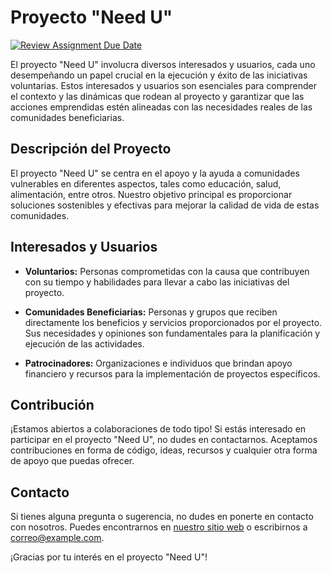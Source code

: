 # Proyecto "Need U"

[![Review Assignment Due Date](https://classroom.github.com/assets/deadline-readme-button-24ddc0f5d75046c5622901739e7c5dd533143b0c8e959d652212380cedb1ea36.svg)](https://classroom.github.com/a/hdquHjtS)

El proyecto "Need U" involucra diversos interesados y usuarios, cada uno desempeñando un papel crucial en la ejecución y éxito de las iniciativas voluntarias. Estos interesados y usuarios son esenciales para comprender el contexto y las dinámicas que rodean al proyecto y garantizar que las acciones emprendidas estén alineadas con las necesidades reales de las comunidades beneficiarias.

## Descripción del Proyecto

El proyecto "Need U" se centra en el apoyo y la ayuda a comunidades vulnerables en diferentes aspectos, tales como educación, salud, alimentación, entre otros. Nuestro objetivo principal es proporcionar soluciones sostenibles y efectivas para mejorar la calidad de vida de estas comunidades.

## Interesados y Usuarios

- **Voluntarios:** Personas comprometidas con la causa que contribuyen con su tiempo y habilidades para llevar a cabo las iniciativas del proyecto.
  
- **Comunidades Beneficiarias:** Personas y grupos que reciben directamente los beneficios y servicios proporcionados por el proyecto. Sus necesidades y opiniones son fundamentales para la planificación y ejecución de las actividades.

- **Patrocinadores:** Organizaciones e individuos que brindan apoyo financiero y recursos para la implementación de proyectos específicos.

## Contribución

¡Estamos abiertos a colaboraciones de todo tipo! Si estás interesado en participar en el proyecto "Need U", no dudes en contactarnos. Aceptamos contribuciones en forma de código, ideas, recursos y cualquier otra forma de apoyo que puedas ofrecer.

## Contacto

Si tienes alguna pregunta o sugerencia, no dudes en ponerte en contacto con nosotros. Puedes encontrarnos en [nuestro sitio web](https://example.com) o escribirnos a [correo@example.com](mailto:correo@example.com).

¡Gracias por tu interés en el proyecto "Need U"!
